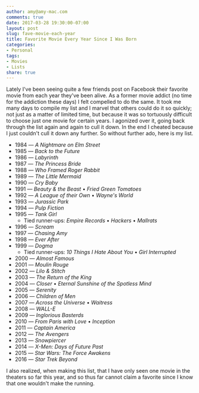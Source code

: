 ```yaml
---
author: amy@amy-mac.com
comments: true
date: 2017-03-28 19:30:00-07:00
layout: post
slug: fave-movie-each-year
title: Favorite Movie Every Year Since I Was Born
categories:
- Personal
tags:
- Movies
- Lists
share: true
---
```


Lately I've been seeing quite a few friends post on Facebook their favorite movie from each year they've been alive. As a former movie addict (no time for the addiction these days) I felt compelled to do the same. It took me many days to compile my list and I marvel that others could do it so quickly; not just as a matter of limited time, but because it was so tortuously difficult to choose just one movie for certain years. I agonized over it, going back through the list again and again to cull it down. In the end I cheated because I just couldn't cull it down any further. So without further ado, here is my list.

<ul class="no-bullet">
  <li>1984 &mdash; <em>A Nightmare on Elm Street</em></li>
  <li>1985 &mdash; <em>Back to the Future</em></li>
  <li>1986 &mdash; <em>Labyrinth</em></li>
  <li>1987 &mdash; <em>The Princess Bride</em></li>
  <li>1988 &mdash; <em>Who Framed Roger Rabbit</em></li>
  <li>1989 &mdash; <em>The Little Mermaid</em></li>
  <li>1990 &mdash; <em>Cry Baby</em></li>
  <li>1991 &mdash; <em>Beauty & the Beast</em> &bullet; <em>Fried Green Tomatoes</em></li>
  <li>1992 &mdash; <em>A League of their Own</em> &bullet; <em>Wayne's World</em></li>
  <li>1993 &mdash; <em>Jurassic Park</em></li>
  <li>1994 &mdash; <em>Pulp Fiction</em></li>
  <li>1995 &mdash; <em>Tank Girl</em>
  <ul class="no-bullet">
    <li>Tied runner-ups: <em>Empire Records</em> &bullet; <em>Hackers</em> &bullet; <em>Mallrats</em></li>
  </ul>
  </li>
  <li>1996 &mdash; <em>Scream</em></li>
  <li>1997 &mdash; <em>Chasing Amy</em></li>
  <li>1998 &mdash; <em>Ever After</em></li>
  <li>1999 &mdash; <em>Dogma</em>
  <ul class="no-bullet">
    <li>Tied runner-ups: <em>10 Things I Hate About You</em> &bullet; <em>Girl Interrupted</em></li>
  </ul>
  </li>
  <li>2000 &mdash; <em>Almost Famous</em></li>
  <li>2001 &mdash; <em>Moulin Rouge</em></li>
  <li>2002 &mdash; <em>Lilo & Stitch</em></li>
  <li>2003 &mdash; <em>The Return of the King</em></li>
  <li>2004 &mdash; <em>Closer</em> &bullet; <em>Eternal Sunshine of the Spotless Mind</em></li>
  <li>2005 &mdash; <em>Serenity</em></li>
  <li>2006 &mdash; <em>Children of Men</em></li>
  <li>2007 &mdash; <em>Across the Universe</em> &bullet; <em>Waitress</em></li>
  <li>2008 &mdash; <em>WALL-E</em></li>
  <li>2009 &mdash; <em>Inglorious Basterds</em></li>
  <li>2010 &mdash; <em>From Paris with Love</em> &bullet; <em>Inception</em></li>
  <li>2011 &mdash; <em>Captain America</em></li>
  <li>2012 &mdash; <em>The Avengers</em></li>
  <li>2013 &mdash; <em>Snowpiercer</em></li>
  <li>2014 &mdash; <em>X-Men: Days of Future Past</em></li>
  <li>2015 &mdash; <em>Star Wars: The Force Awakens</em></li>
  <li>2016 &mdash; <em>Star Trek Beyond</em></li>
</ul>

I also realized, when making this list, that I have only seen one movie in the theaters so far this year, and so thus far cannot claim a favorite since I know that one wouldn't make the running.
